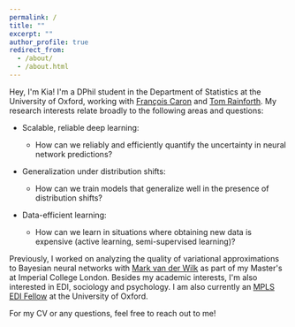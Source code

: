 ```yaml
---
permalink: /
title: ""
excerpt: ""
author_profile: true
redirect_from: 
  - /about/
  - /about.html
---
```


Hey, I'm Kia! I'm a DPhil student in the Department of Statistics at the University of Oxford, working with [François Caron](https://www.stats.ox.ac.uk/~caron/) and [Tom Rainforth](https://www.robots.ox.ac.uk/~twgr/). My research interests relate broadly to the following areas and questions:

- Scalable, reliable deep learning:
    - How can we reliably and efficiently quantify the uncertainty in neural network predictions?

- Generalization under distribution shifts:
    - How can we train models that generalize well in the presence of distribution shifts?

- Data-efficient learning:
    - How can we learn in situations where obtaining new data is expensive (active learning, semi-supervised learning)?

 Previously, I worked on analyzing the quality of variational approximations to Bayesian neural networks with [Mark van der Wilk](https://mvdw.uk/) as part of my Master's at Imperial College London. Besides my academic interests, I'm also interested in EDI, sociology and psychology. I am also currently an [MPLS EDI Fellow](https://www.mpls.ox.ac.uk/equality-diversity-and-inclusion-in-mpls/mpls-ed-i-initiatives/mpls-ed-i-fellows) at the University of Oxford.


For my CV or any questions, feel free to reach out to me!
